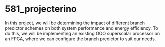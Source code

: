 # 581_projecterino
In this project, we will be determining the impact of different branch predictor schemes on both system performance and energy efficiency. To do this, we will be implementing an existing OOO superscalar processor on an FPGA, where we can configure the branch predictor to suit our needs. 
